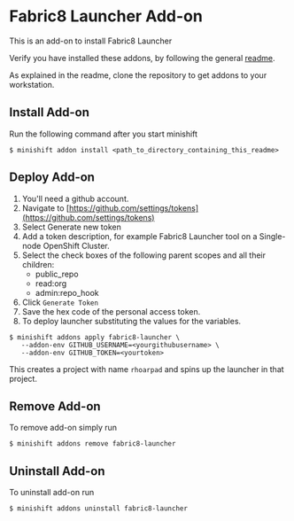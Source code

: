 # Fabric8 Launcher Add-on

This is an add-on to install Fabric8 Launcher

Verify you have installed these addons, by following the general [readme](https://github.com/minishift/minishift-addons/blob/master/README.adoc#download-and-use-community-add-ons).

As explained in the readme, clone the repository to get addons to your workstation.

## Install Add-on

Run the following command after you start minishift

```
$ minishift addon install <path_to_directory_containing_this_readme>
```

## Deploy Add-on

1. You'll need a github account. 
2. Navigate to [https://github.com/settings/tokens](https://github.com/settings/tokens)
3. Select Generate new token
4. Add a token description, for example Fabric8 Launcher tool on a Single-node OpenShift Cluster.
5. Select the check boxes of the following parent scopes and all their children:
	* public_repo
	* read:org
	* admin:repo_hook
6. Click `Generate Token`
7. Save the hex code of the personal access token.
8. To deploy launcher substituting the values for the variables.

```
$ minishift addons apply fabric8-launcher \
   --addon-env GITHUB_USERNAME=<yourgithubusername> \
   --addon-env GITHUB_TOKEN=<yourtoken>
```

This creates a project with name `rhoarpad` and spins up the launcher in that project. 

## Remove Add-on

To remove add-on simply run

```
$ minishift addons remove fabric8-launcher
```

## Uninstall Add-on
To uninstall add-on run

```
$ minishift addons uninstall fabric8-launcher
```


